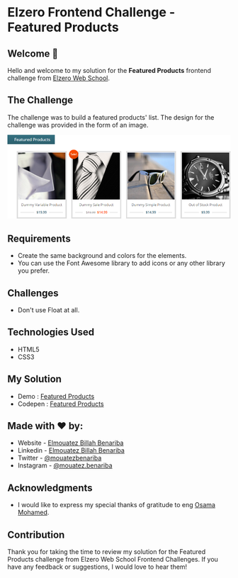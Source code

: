 # Elzero Frontend Challenge - Featured Products

## Welcome 👋

Hello and welcome to my solution for the **Featured Products** frontend challenge from [Elzero Web School](https://elzero.org/category/challenges/front-end-challenges/).

## The Challenge

The challenge was to build a featured products' list. The design for the challenge was provided in the form of an image.

![Featured Products](images/featured-products.png)

## Requirements

- Create the same background and colors for the elements.
- You can use the Font Awesome library to add icons or any other library you prefer.

## Challenges

- Don't use Float at all.

## Technologies Used

- HTML5
- CSS3

## My Solution

- Demo : [Featured Products](https://codepen.io/mouatezbenariba/pen/XWVQLwv)
- Codepen : [Featured Products](https://mouatezbenariba.github.io/Elzero-Frontend-Challenges/featured-products/)

## Made with ❤ by:

- Website - [Elmouatez Billah Benariba](https://www.mouatezbenariba.me/)
- Linkedin - [Elmouatez Billah Benariba](https://www.linkedin.com/in/mouatezbenariba/)
- Twitter - [@mouatezbenariba](https://twitter.com/mouatezbenariba)
- Instagram - [@mouatez.benariba](https://www.instagram.com/mouatez.benariba/)

## Acknowledgments

- I would like to express my special thanks of gratitude to eng [Osama Mohamed](https://github.com/OsamaElzero).

## Contribution

Thank you for taking the time to review my solution for the Featured Products challenge from Elzero Web School Frontend Challenges. If you have any feedback or suggestions, I would love to hear them!
